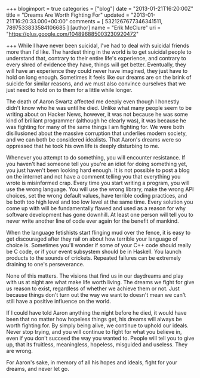 +++
blogimport = true
categories = ["blog"]
date = "2013-01-21T16:20:00Z"
title = "Dreams Are Worth Fighting For"
updated = "2013-01-21T16:20:33.000+00:00"
comments = [ 5321267677346341511, 7897533833584106685 ]
[author]
name = "Erik McClure"
uri = "https://plus.google.com/104896885003230920472"

+++
While I have never been suicidal, I've had to deal with suicidal friends more than I'd like. The hardest thing in the world is to get suicidal people to understand that, contrary to their entire life's experience, and contrary to every shred of evidence they have, things will get better. Eventually, they will have an experience they could never have imagined, they just have to hold on long enough. Sometimes it feels like our dreams are on the brink of suicide for similar reasons, and we must also convince ourselves that we just need to hold on to them for a little while longer.

The death of Aaron Swartz affected me deeply even though I honestly didn't know who he was until he died. Unlike what many people seem to be writing about on Hacker News, however, it was not because he was some kind of brilliant programmer (although he clearly was), it was because he was fighting for many of the same things I am fighting for. We were both disillusioned about the massive corruption that underlies modern society, and we can both be considered idealists. That Aaron's dreams were so oppressed that he took his own life is deeply disturbing to me.

Whenever you attempt to do something, you will encounter resistance. If you haven't had someone tell you you're an idiot for doing something yet, you just haven't been looking hard enough. It is not possible to post a blog on the internet and not have a comment telling you that everything you wrote is misinformed crap. Every time you start writing a program, you will use the wrong language. You will use the wrong library, make the wrong API choices, set the wrong default values, have terrible coding practices, and be both too high level and too low level at the same time. Every solution you come up with will be fundamentally flawed and used as a reason for why software development has gone downhill. At least one person will tell you to never write another line of code ever again for the benefit of mankind.

When the language fetishists start flinging mud over the fence, it is easy to get discouraged after they rail on about how terrible your language of choice is. Sometimes you'll wonder if some of your C++ code should really be C code, or if your event subsystem should be in Haskell. You launch products to the sounds of crickets. Repeated failures can be extremely draining to one's perseverance.

None of this matters. The visions that find us in our daydreams and play with us at night are what make life worth living. The dreams we fight for give us reason to exist, regardless of whether we achieve them or not. Just because things don't turn out the way we want to doesn't mean we can't still have a positive influence on the world.

If I could have told Aaron anything the night before he died, it would have been that no matter how hopeless things get, his dreams will always be worth fighting for. By simply being alive, we continue to uphold our ideals. Never stop trying, and you will continue to fight for what you believe in, even if you don't succeed the way you wanted to. People will tell you to give up, that its fruitless, meaningless, hopeless, misguided and useless. They are wrong.

For Aaron's sake, in memory of all his hopes and ideals, fight for your dreams, and never let go. 
